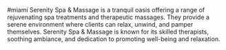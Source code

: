#miami
Serenity Spa & Massage is a tranquil oasis offering a range of rejuvenating spa treatments and therapeutic massages. They provide a serene environment where clients can relax, unwind, and pamper themselves. Serenity Spa & Massage is known for its skilled therapists, soothing ambiance, and dedication to promoting well-being and relaxation.